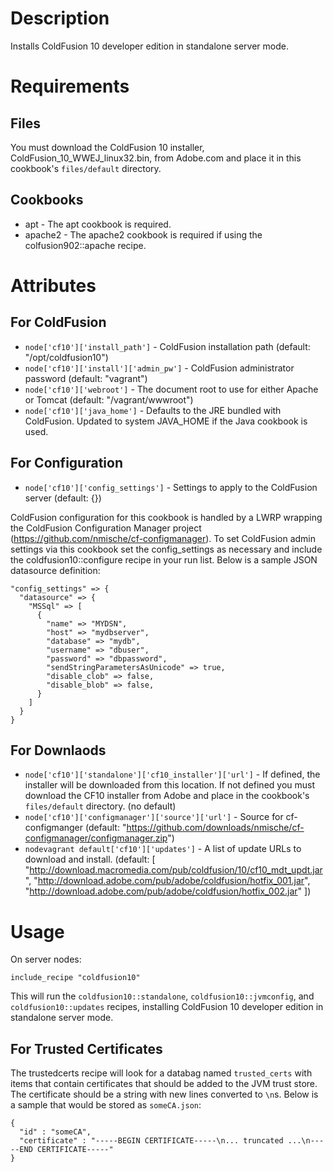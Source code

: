Description
===========

Installs ColdFusion 10 developer edition in standalone server mode.

Requirements
============

Files
-----

You must download the ColdFusion 10 installer, ColdFusion_10_WWEJ_linux32.bin, from 
Adobe.com and place it in this cookbook's `files/default` directory.

Cookbooks
---------

* apt - The apt cookbook is required.
* apache2 - The apache2 cookbook is required if using the colfusion902::apache recipe.

Attributes
==========

For ColdFusion
--------------

* `node['cf10']['install_path']` - ColdFusion installation path (default: "/opt/coldfusion10")
* `node['cf10']['install']['admin_pw']` - ColdFusion administrator password (default: "vagrant")
* `node['cf10']['webroot']` - The document root to use for either Apache or Tomcat (default: "/vagrant/wwwroot") 
* `node['cf10']['java_home']` - Defaults to the JRE bundled with ColdFusion. Updated to system JAVA_HOME if the Java cookbook is used.

For Configuration
-----------------

* `node['cf10']['config_settings']` - Settings to apply to the ColdFusion server (default: {})

ColdFusion configuration for this cookbook is handled by a LWRP wrapping the 
ColdFusion Configuration Manager project (https://github.com/nmische/cf-configmanager). 
To set ColdFusion admin settings via this cookbook set the config_settings as necessary
and include the coldfusion10::configure recipe in your run list. Below is a sample
JSON datasource definition:

    "config_settings" => {
      "datasource" => {
        "MSSql" => [
          {
            "name" => "MYDSN",
            "host" => "mydbserver",
            "database" => "mydb",
            "username" => "dbuser",
            "password" => "dbpassword",
            "sendStringParametersAsUnicode" => true,
            "disable_clob" => false,
            "disable_blob" => false,
          }
        ]
      }
    }

For Downlaods
-------------

* `node['cf10']['standalone']['cf10_installer']['url']` - If defined, the installer will be downloaded from this location. If not defined you must download the CF10 installer from Adobe and place in the cookbook's `files/default` directory. (no default)
* `node['cf10']['configmanager']['source']['url']` - Source for cf-configmanger (default: "https://github.com/downloads/nmische/cf-configmanager/configmanager.zip")
* `nodevagrant default['cf10']['updates']` - A list of update URLs to download and install. (default: [ "http://download.macromedia.com/pub/coldfusion/10/cf10_mdt_updt.jar", "http://download.adobe.com/pub/adobe/coldfusion/hotfix_001.jar", "http://download.adobe.com/pub/adobe/coldfusion/hotfix_002.jar" ])

Usage
=====

On server nodes:

    include_recipe "coldfusion10"

This will run the `coldfusion10::standalone`, `coldfusion10::jvmconfig`, and 
`coldfusion10::updates` recipes, installing ColdFusion 10 developer edition in 
standalone server mode.

For Trusted Certificates
------------------------

The trustedcerts recipe will look for a databag named `trusted_certs` with items that contain
certificates that should be added to the JVM trust store. The certificate should be a string with
new lines converted to `\n`s. Below is a sample that would be stored as `someCA.json`:

    { 
      "id" : "someCA",
      "certificate" : "-----BEGIN CERTIFICATE-----\n... truncated ...\n-----END CERTIFICATE-----"
    }

